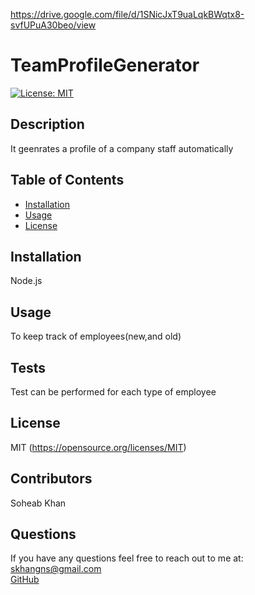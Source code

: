 
https://drive.google.com/file/d/1SNicJxT9uaLqkBWqtx8-svfUPuA30beo/view


# TeamProfileGenerator

[![License: MIT](https://img.shields.io/badge/License-MIT-yellow.svg)](https://opensource.org/licenses/MIT)

## Description

It geenrates a profile of a company staff automatically

## Table of Contents

- [Installation](#installation)
- [Usage](#usage)
- [License](#license)

## Installation

Node.js

## Usage

To keep track of employees(new,and old)

## Tests

Test can be performed for each type of employee

## License

MIT
(https://opensource.org/licenses/MIT)

## Contributors

Soheab Khan

## Questions

If you have any questions feel free to reach out to me at:
<br>
[skhangns@gmail.com](mailto:skhangns@gmail.com)
<br>
[GitHub](https://github.com/skhangns)
